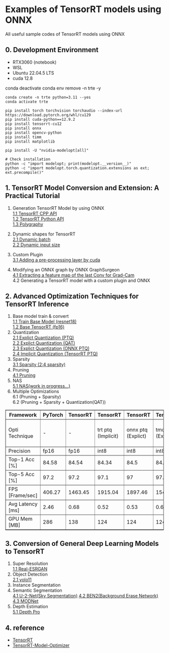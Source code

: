 # Examples of TensorRT models using ONNX

All useful sample codes of TensorRT models using ONNX


## 0. Development Environment

- RTX3060 (notebook)
- WSL 
- Ubuntu 22.04.5 LTS
- cuda 12.8

conda deactivate 
conda env remove -n trte -y 
```
conda create -n trte python=3.11 --yes 
conda activate trte

pip install torch torchvision torchaudio --index-url https://download.pytorch.org/whl/cu129
pip install cuda-python==12.9.2
pip install tensorrt-cu12
pip install onnx
pip install opencv-python
pip install timm
pip install matplotlib

pip install -U "nvidia-modelopt[all]"

# Check installation 
python -c "import modelopt; print(modelopt.__version__)"
python -c "import modelopt.torch.quantization.extensions as ext; ext.precompile()"
```

## 1. TensorRT Model Conversion and Extension: A Practical Tutorial

1. Generation TensorRT Model by using ONNX  
   [1.1 TensorRT CPP API](timm_to_trt_cpp/README.md)  
   [1.2 TensorRT Python API](timm_to_trt_python1/README.md)  
   [1.3 Polygraphy](timm_to_trt_python2/README.md)

2. Dynamic shapes for TensorRT  
   [2.1 Dynamic batch](dynamic_batch_trt/README.md)  
   [2.2 Dynamic input size](dynamic_input_size_trt/README.md)

3. Custom Plugin  
   [3.1 Adding a pre-processing layer by cuda](custom_layer/README.md)

4. Modifying an ONNX graph by ONNX GraphSurgeon  
   [4.1 Extracting a feature map of the last Conv for Grad-Cam](gradcam_trt/README.md)  
   4.2 Generating a TensorRT model with a custom plugin and ONNX

## 2. Advanced Optimization Techniques for TensorRT Inference

1. Base model train & convert       
   [1.1 Train Base Model (resnet18)](tmo/base_model/README.md)  
   [1.2 Base TensorRT (fp16)](tmo/base_trt/README.md)  
2. Quantization     
   [2.1 Explict Quantization (PTQ)](tmo/tmo_ptq/README.md)  
   [2.2 Explict Quantization (QAT)](tmo/tmo_qat/README.md)  
   [2.3 Explict Quantization (ONNX PTQ)](tmo/tmo_moq/README.md)  
   [2.4 Implicit Quantization (TensorRT PTQ)](tmo/trt_ptq/README.md) 
3. Sparsity     
   [3.1 Sparsity (2:4 sparsity)](tmo/tmo_sparsity/README.md)  
4. Pruning     
   [4.1 Pruning](tmo/tmo_pruning/README.md)  
5. NAS  
   [5.1 NAS(work in progress...)](tmo/tmo_nas/README.md)  
6. Multiple Optimizations      
  6.1 (Pruning + Sparsity)   
  6.2 (Pruning + Sparsity + Quantization(QAT))   

<table border="1" cellspacing="0" cellpadding="4">
  <thead>
    <tr>
      <th>Framework</th>
      <th>PyTorch</th>
      <th>TensorRT</th>
      <th>TensorRT</th>
      <th>TensorRT</th>
      <th>TensorRT</th>
      <th>TensorRT</th>
      <th>TensorRT</th>
      <th>TensorRT</th>
    </tr>
  </thead>
  <tbody>
      <tr>
      <td>Opti Technique</td>
      <td>-</td>
      <td>-</td>
      <td>trt ptq (Implicit)</td>
      <td>onnx ptq (Explict)</td>
      <td>tmo ptq (Explict)</td>
      <td>tmo qat (Explict)</td>
      <td>tmo sparsity</td>
      <td>tmo pruning (flops 80%)</td>
    </tr>
    <tr>
      <td>Precision</td>
      <td>fp16</td>
      <td>fp16</td>
      <td>int8</td>
      <td>int8</td>
      <td>int8</td>
      <td>int8</td>
      <td>fp16</td>
      <td>fp16</td>
    </tr>
    <tr>
      <td>Top-1 Acc [%]</td>
      <td>84.58</td>
      <td>84.54</td>
      <td>84.34</td>
      <td>84.5</td>
      <td>84.2</td>
      <td>84.42</td>
      <td>83.28</td>
      <td>82.76</td>
    </tr>
    <tr>
      <td>Top-5 Acc [%]</td>
      <td>97.2</td>
      <td>97.2</td>
      <td>97.1</td>
      <td>97</td>
      <td>97.06</td>
      <td>97.1</td>
      <td>96.72</td>
      <td>96.42</td>
    </tr>
    <tr>
      <td>FPS [Frame/sec]</td>
      <td>406.27</td>
      <td>1463.45</td>
      <td>1915.04</td>
      <td>1897.46</td>
      <td>1542.34</td>
      <td>1572.81</td>
      <td>1483.85</td>
      <td>1573.2</td>
    </tr>
    <tr>
      <td>Avg Latency [ms]</td>
      <td>2.46</td>
      <td>0.68</td>
      <td>0.52</td>
      <td>0.53</td>
      <td>0.65</td>
      <td>0.64</td>
      <td>0.67</td>
      <td>0.64</td>
    </tr>
    <tr>
      <td>GPU Mem [MB]</td>
      <td>286</td>
      <td>138</td>
      <td>124</td>
      <td>124</td>
      <td>124</td>
      <td>138</td>
      <td>138</td>
      <td>130</td>
    </tr>
  </tbody>
</table>

## 3. Conversion of General Deep Learning Models to TensorRT

1. Super Resolution  
  [1.1 Real-ESRGAN](super_resolution_trt/README.md)
2. Object Detection  
  [2.1 yolo11](object_detection1/README.md)
3. Instance Segmentation
4. Semantic Segmentation   
  [4.1 U-2-Net(Sky Segmentation)](semantic_segmentation/README.md)
  [4.2 BEN2(Background Erase Network)](semantic_segmentation2/README.md)
  [4.3 MODNet](semantic_segmentation3/README.md)
5. Depth Estimation  
  [5.1 Depth Pro](depth_estimation_trt/README.md)

## 4. reference

- [TensorRT](https://github.com/NVIDIA/TensorRT)
- [TensorRT-Model-Optimizer](https://github.com/NVIDIA/TensorRT-Model-Optimizer)
